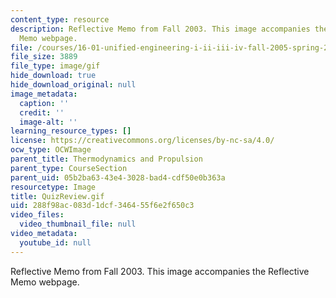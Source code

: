 ```yaml
---
content_type: resource
description: Reflective Memo from Fall 2003. This image accompanies the Reflective
  Memo webpage.
file: /courses/16-01-unified-engineering-i-ii-iii-iv-fall-2005-spring-2006/288f98ac083d1dcf346455f6e2f650c3_QuizReview.gif
file_size: 3889
file_type: image/gif
hide_download: true
hide_download_original: null
image_metadata:
  caption: ''
  credit: ''
  image-alt: ''
learning_resource_types: []
license: https://creativecommons.org/licenses/by-nc-sa/4.0/
ocw_type: OCWImage
parent_title: Thermodynamics and Propulsion
parent_type: CourseSection
parent_uid: 05b2ba63-43e4-3028-bad4-cdf50e0b363a
resourcetype: Image
title: QuizReview.gif
uid: 288f98ac-083d-1dcf-3464-55f6e2f650c3
video_files:
  video_thumbnail_file: null
video_metadata:
  youtube_id: null
---
```

Reflective Memo from Fall 2003. This image accompanies the Reflective Memo webpage.